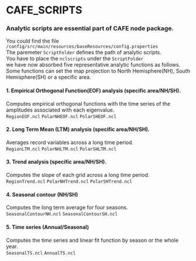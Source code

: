 # CAFE_SCRIPTS
### Analytic scripts are essential part of CAFE node package.        
You could find the file `/config/src/main/resources/baseResources/config.properties`       
The paremeter `ScriptFolder` defines the path of analytic scripts.       
You have to place the `nclscripts` under the `ScriptFolder`      
we have now absorbed five representative analytic functions as follows.        
Some functions can set the map projection to North Hemisphere(NH), South Hemisphere(SH) or a specific area.
#### 1.	Empirical Orthogonal Function(EOF) analysis (specific area/NH/SH). 
Computes empirical orthogonal functions with the time series of the amplitudes associated with each eigenvalue.      
`RegionEOF.ncl`   `PolarNHEOF.ncl`  `PolarSHEOF.ncl`
#### 2.	Long Term Mean (LTM) analysis (specific area/NH/SH).
Averages record variables across a long time period.     
`RegionLTM.ncl`   `PolarNHLTM.ncl`  `PolarSHLTM.ncl`
#### 3.	Trend analysis (specific area/NH/SH).
Computes the slope of each grid across a long time period.    
`RegionTrend.ncl`    `PolarNHTrend.ncl`    `PolarSHTrend.ncl`
#### 4.	Seasonal contour (NH/SH)
Computes the long term average for four seasons.     
`SeasonalContourNH.ncl`    `SeasonalContourSH.ncl`
#### 5.	Time series (Annual/Seasonal)
Computes the time series and linear fit function by season or the whole year.     
`SeasonalTS.ncl`    `AnnualTS.ncl`
